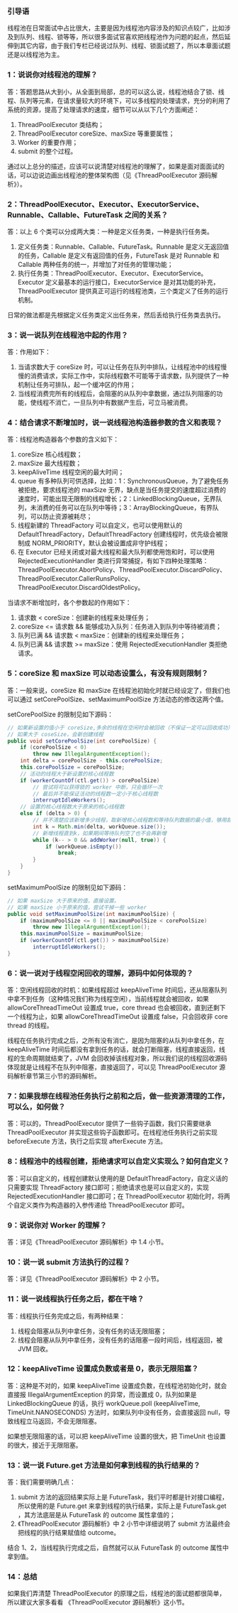 ### 引导语

线程池在日常面试中占比很大，主要是因为线程池内容涉及的知识点较广，比如涉及到队列、线程、锁等等，所以很多面试官喜欢把线程池作为问题的起点，然后延伸到其它内容，由于我们专栏已经说过队列、线程、锁面试题了，所以本章面试题还是以线程池为主。



###  

### 1：说说你对线程池的理解？

答：答题思路从大到小，从全面到局部，总的可以这么说，线程池结合了锁、线程、队列等元素，在请求量较大的环境下，可以多线程的处理请求，充分的利用了系统的资源，提高了处理请求的速度，细节可以从以下几个方面阐述：

1. ThreadPoolExecutor 类结构；
2. ThreadPoolExecutor coreSize、maxSize 等重要属性；
3. Worker 的重要作用；
4. submit 的整个过程。

通过以上总分的描述，应该可以说清楚对线程池的理解了，如果是面对面面试的话，可以边说边画出线程池的整体架构图（见《ThreadPoolExecutor 源码解析》）。



###  

### 2：ThreadPoolExecutor、Executor、ExecutorService、Runnable、Callable、FutureTask 之间的关系？

答：以上 6 个类可以分成两大类：一种是定义任务类，一种是执行任务类。

1. 定义任务类：Runnable、Callable、FutureTask。Runnable 是定义无返回值的任务，Callable 是定义有返回值的任务，FutureTask 是对 Runnable 和 Callable 两种任务的统一，并增加了对任务的管理功能；
2. 执行任务类：ThreadPoolExecutor、Executor、ExecutorService。Executor 定义最基本的运行接口，ExecutorService 是对其功能的补充，ThreadPoolExecutor 提供真正可运行的线程池类，三个类定义了任务的运行机制。

日常的做法都是先根据定义任务类定义出任务来，然后丢给执行任务类去执行。



###  

### 3：说一说队列在线程池中起的作用？

答：作用如下：

1. 当请求数大于 coreSize 时，可以让任务在队列中排队，让线程池中的线程慢慢的消费请求，实际工作中，实际线程数不可能等于请求数，队列提供了一种机制让任务可排队，起一个缓冲区的作用；
2. 当线程消费完所有的线程后，会阻塞的从队列中拿数据，通过队列阻塞的功能，使线程不消亡，一旦队列中有数据产生后，可立马被消费。



###  

### 4：结合请求不断增加时，说一说线程池构造器参数的含义和表现？

答：线程池构造器各个参数的含义如下：

1. coreSize 核心线程数；
2. maxSize 最大线程数；
3. keepAliveTime 线程空闲的最大时间；
4. queue 有多种队列可供选择，比如：1：SynchronousQueue，为了避免任务被拒绝，要求线程池的 maxSize 无界，缺点是当任务提交的速度超过消费的速度时，可能出现无限制的线程增长；2：LinkedBlockingQueue，无界队列，未消费的任务可以在队列中等待；3：ArrayBlockingQueue，有界队列，可以防止资源被耗尽；
5. 线程新建的 ThreadFactory 可以自定义，也可以使用默认的 DefaultThreadFactory，DefaultThreadFactory 创建线程时，优先级会被限制成 NORM_PRIORITY，默认会被设置成非守护线程；
6. 在 Executor 已经关闭或对最大线程和最大队列都使用饱和时，可以使用 RejectedExecutionHandler 类进行异常捕捉，有如下四种处理策略：ThreadPoolExecutor.AbortPolicy、ThreadPoolExecutor.DiscardPolicy、ThreadPoolExecutor.CallerRunsPolicy、ThreadPoolExecutor.DiscardOldestPolicy。

当请求不断增加时，各个参数起的作用如下：

1. 请求数 < coreSize：创建新的线程来处理任务；
2. coreSize <= 请求数 && 能够成功入队列：任务进入到队列中等待被消费；
3. 队列已满 && 请求数 < maxSize：创建新的线程来处理任务；
4. 队列已满 && 请求数 >= maxSize：使用 RejectedExecutionHandler 类拒绝请求。



###  

### 5：coreSize 和 maxSize 可以动态设置么，有没有规则限制？

答：一般来说，coreSize 和 maxSize 在线程池初始化时就已经设定了，但我们也可以通过 setCorePoolSize、setMaximumPoolSize 方法动态的修改这两个值。

setCorePoolSize 的限制见如下源码：

```java
// 如果新设置的值小于 coreSize,多余的线程在空闲时会被回收（不保证一定可以回收成功）
// 如果大于 coseSize，会新创建线程
public void setCorePoolSize(int corePoolSize) {
    if (corePoolSize < 0)
        throw new IllegalArgumentException();
    int delta = corePoolSize - this.corePoolSize;
    this.corePoolSize = corePoolSize;
    // 活动的线程大于新设置的核心线程数
    if (workerCountOf(ctl.get()) > corePoolSize)
        // 尝试将可以获得锁的 worker 中断，只会循环一次
        // 最后并不能保证活动的线程数一定小于核心线程数
        interruptIdleWorkers();
    // 设置的核心线程数大于原来的核心线程数
    else if (delta > 0) {
        // 并不清楚应该新增多少线程，取新增核心线程数和等待队列数据的最小值，够用就好
        int k = Math.min(delta, workQueue.size());
        // 新增线程直到k，如果期间等待队列空了也不会再新增
        while (k-- > 0 && addWorker(null, true)) {
            if (workQueue.isEmpty())
                break;
        }
    }
}
```

setMaximumPoolSize 的限制见如下源码：

```java
// 如果 maxSize 大于原来的值，直接设置。
// 如果 maxSize 小于原来的值，尝试干掉一些 worker
public void setMaximumPoolSize(int maximumPoolSize) {
    if (maximumPoolSize <= 0 || maximumPoolSize < corePoolSize)
        throw new IllegalArgumentException();
    this.maximumPoolSize = maximumPoolSize;
    if (workerCountOf(ctl.get()) > maximumPoolSize)
        interruptIdleWorkers();
}
```



###  

### 6：说一说对于线程空闲回收的理解，源码中如何体现的？

答：空闲线程回收的时机：如果线程超过 keepAliveTime 时间后，还从阻塞队列中拿不到任务（这种情况我们称为线程空闲），当前线程就会被回收，如果 allowCoreThreadTimeOut 设置成 true，core thread 也会被回收，直到还剩下一个线程为止，如果 allowCoreThreadTimeOut 设置成 false，只会回收非 core thread 的线程。

线程在任务执行完成之后，之所有没有消亡，是因为阻塞的从队列中拿任务，在 keepAliveTime 时间后都没有拿到任务的话，就会打断阻塞，线程直接返回，线程的生命周期就结束了，JVM 会回收掉该线程对象，所以我们说的线程回收源码体现就是让线程不在队列中阻塞，直接返回了，可以见 ThreadPoolExecutor 源码解析章节第三小节的源码解析。



###  

### 7：如果我想在线程池任务执行之前和之后，做一些资源清理的工作，可以么，如何做？

答：可以的，ThreadPoolExecutor 提供了一些钩子函数，我们只需要继承 ThreadPoolExecutor 并实现这些钩子函数即可。在线程池任务执行之前实现 beforeExecute 方法，执行之后实现 afterExecute 方法。



###  

### 8：线程池中的线程创建，拒绝请求可以自定义实现么？如何自定义？

答：可以自定义的，线程创建默认使用的是 DefaultThreadFactory，自定义话的只需要实现 ThreadFactory 接口即可；拒绝请求也是可以自定义的，实现 RejectedExecutionHandler 接口即可；在 ThreadPoolExecutor 初始化时，将两个自定义类作为构造器的入参传递给 ThreadPoolExecutor 即可。



###  

### 9：说说你对 Worker 的理解？

答：详见《ThreadPoolExecutor 源码解析》中 1.4 小节。



###  

### 10：说一说 submit 方法执行的过程？

答：详见《ThreadPoolExecutor 源码解析》中 2 小节。



###  

### 11：说一说线程执行任务之后，都在干啥？

答：线程执行任务完成之后，有两种结果：

1. 线程会阻塞从队列中拿任务，没有任务的话无限阻塞；
2. 线程会阻塞从队列中拿任务，没有任务的话阻塞一段时间后，线程返回，被 JVM 回收。



###  

### 12：keepAliveTime 设置成负数或者是 0，表示无限阻塞？

答：这种是不对的，如果 keepAliveTime 设置成负数，在线程池初始化时，就会直接报 IllegalArgumentException 的异常，而设置成 0，队列如果是 LinkedBlockingQueue 的话，执行 workQueue.poll (keepAliveTime, TimeUnit.NANOSECONDS) 方法时，如果队列中没有任务，会直接返回 null，导致线程立马返回，不会无限阻塞。

如果想无限阻塞的话，可以把 keepAliveTime 设置的很大，把 TimeUnit 也设置的很大，接近于无限阻塞。



###  

### 13：说一说 Future.get 方法是如何拿到线程的执行结果的？

答：我们需要明确几点：

1. submit 方法的返回结果实际上是 FutureTask，我们平时都是针对接口编程，所以使用的是 Future.get 来拿到线程的执行结果，实际上是 FutureTask.get ，其方法底层是从 FutureTask 的 outcome 属性拿值的；
2. 《ThreadPoolExecutor 源码解析》中 2 小节中详细说明了 submit 方法最终会把线程的执行结果赋值给 outcome。

结合 1、2，当线程执行完成之后，自然就可以从 FutureTask 的 outcome 属性中拿到值。



###  

### 14：总结

如果我们弄清楚 ThreadPoolExecutor 的原理之后，线程池的面试题都很简单，所以建议大家多看看 《ThreadPoolExecutor 源码解析》这小节。

